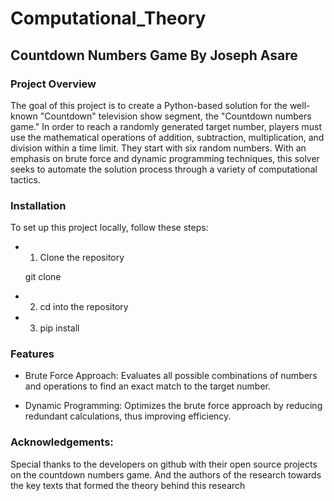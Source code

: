 # Computational_Theory

## Countdown Numbers Game  By Joseph Asare

### Project Overview

The goal of this project is to create a Python-based solution for the well-known "Countdown" television show segment, the "Countdown numbers game." In order to reach a randomly generated target number, players must use the mathematical operations of addition, subtraction, multiplication, and division within a time limit. They start with six random numbers. With an emphasis on brute force and dynamic programming techniques, this solver seeks to automate the solution process through a variety of computational tactics.

### Installation

To set up this project locally, follow these steps:

- 1. Clone the repository

    git clone

- 2. cd into the repository

- 3. pip install 

### Features 

- Brute Force Approach: Evaluates all possible combinations of numbers and operations to find an exact match to the target number.

- Dynamic Programming: Optimizes the brute force approach by reducing redundant calculations, thus improving efficiency.

### Acknowledgements: 

Special thanks to the developers on github with their open source projects on the countdown numbers game. 
And the authors of the research towards the key texts that formed the theory behind this research 